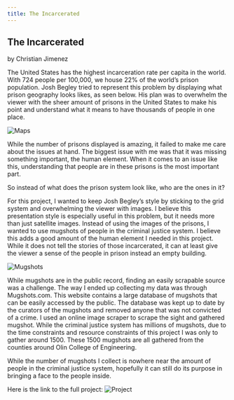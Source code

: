 ```yaml
---
title: The Incarcerated
---
```

## The Incarcerated
by Christian Jimenez


The United States has the highest incarceration rate per capita in the world. With 724 people per 100,000, we house 22% of the world’s prison population. Josh Begley tried to represent this problem by displaying what prison geography looks likes, as seen below. His plan was to overwhelm the viewer with the sheer amount of prisons in the United States to make his point and understand what it means to have thousands of people in one place.

![Maps](https://image.ibb.co/nOOxwz/maps.png)

While the number of prisons displayed is amazing, it failed to make me care about the issues at hand. The biggest issue with me was that it was missing something important, the human element. When it comes to an issue like this, understanding that people are in these prisons is the most important part.

So instead of what does the prison system look like, who are the ones in it?

For this project, I wanted to keep Josh Begley’s style by sticking to the grid system and overwhelming the viewer with images. I believe this presentation style is especially useful in this problem, but it needs more than just satellite images. Instead of using the images of the prisons, I wanted to use mugshots of people in the criminal justice system. I believe this adds a good amount of the human element I needed in this project. While it does not tell the stories of those incarcerated, it can at least give the viewer a sense of the people in prison instead an empty building.

![Mugshots](https://image.ibb.co/fwKsUK/mug.png)

While mugshots are in the public record, finding an easily scrapable source was a challenge. The way I ended up collecting my data was through Mugshots.com. This website contains a large database of mugshots that can be easily accessed by the public. The database was kept up to date by the curators of the mugshots and removed anyone that was not convicted of a crime. I used an online image scraper to scrape the sight and gathered mugshot. While the criminal justice system has millions of mugshots, due to the time constraints and resource constraints of this project I was only to gather around 1500. These 1500 mugshots are all gathered from the counties around Olin College of Engineering.

While the number of mugshots I collect is nowhere near the amount of people in the criminal justice system, hopefully it can still do its purpose in bringing a face to the people inside.

Here is the link to the full project: ![Project](https://image.ibb.co/eW8M8e/The_Incarcerated.jpg)
